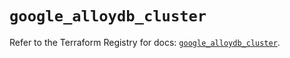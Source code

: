 # `google_alloydb_cluster`

Refer to the Terraform Registry for docs: [`google_alloydb_cluster`](https://registry.terraform.io/providers/hashicorp/google/5.43.1/docs/resources/alloydb_cluster).
